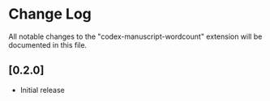# Change Log

All notable changes to the "codex-manuscript-wordcount" extension will be documented in this file.

## [0.2.0]

- Initial release